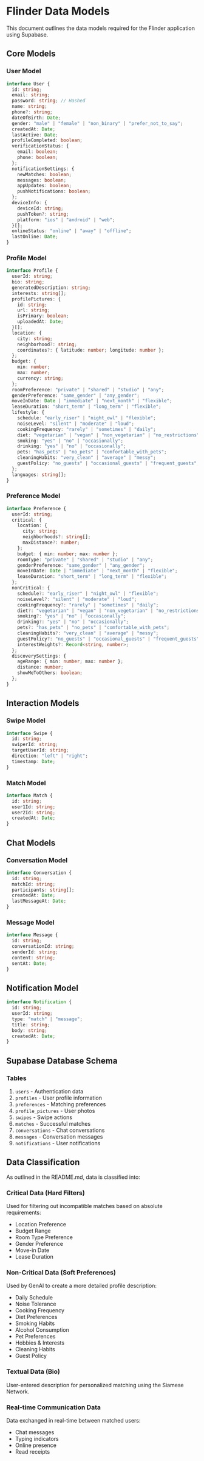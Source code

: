 # Flinder Data Models

This document outlines the data models required for the Flinder application using Supabase.

## Core Models

### User Model

```typescript
interface User {
  id: string;
  email: string;
  password: string; // Hashed
  name: string;
  phone?: string;
  dateOfBirth: Date;
  gender: "male" | "female" | "non_binary" | "prefer_not_to_say";
  createdAt: Date;
  lastActive: Date;
  profileCompleted: boolean;
  verificationStatus: {
    email: boolean;
    phone: boolean;
  };
  notificationSettings: {
    newMatches: boolean;
    messages: boolean;
    appUpdates: boolean;
    pushNotifications: boolean;
  };
  deviceInfo: {
    deviceId: string;
    pushToken?: string;
    platform: "ios" | "android" | "web";
  }[];
  onlineStatus: "online" | "away" | "offline";
  lastOnline: Date;
}
```

### Profile Model

```typescript
interface Profile {
  userId: string;
  bio: string;
  generatedDescription: string;
  interests: string[];
  profilePictures: {
    id: string;
    url: string;
    isPrimary: boolean;
    uploadedAt: Date;
  }[];
  location: {
    city: string;
    neighborhood?: string;
    coordinates?: { latitude: number; longitude: number };
  };
  budget: {
    min: number;
    max: number;
    currency: string;
  };
  roomPreference: "private" | "shared" | "studio" | "any";
  genderPreference: "same_gender" | "any_gender";
  moveInDate: Date | "immediate" | "next_month" | "flexible";
  leaseDuration: "short_term" | "long_term" | "flexible";
  lifestyle: {
    schedule: "early_riser" | "night_owl" | "flexible";
    noiseLevel: "silent" | "moderate" | "loud";
    cookingFrequency: "rarely" | "sometimes" | "daily";
    diet: "vegetarian" | "vegan" | "non_vegetarian" | "no_restrictions";
    smoking: "yes" | "no" | "occasionally";
    drinking: "yes" | "no" | "occasionally";
    pets: "has_pets" | "no_pets" | "comfortable_with_pets";
    cleaningHabits: "very_clean" | "average" | "messy";
    guestPolicy: "no_guests" | "occasional_guests" | "frequent_guests";
  };
  languages: string[];
}
```

### Preference Model

```typescript
interface Preference {
  userId: string;
  critical: {
    location: {
      city: string;
      neighborhoods?: string[];
      maxDistance?: number;
    };
    budget: { min: number; max: number };
    roomType: "private" | "shared" | "studio" | "any";
    genderPreference: "same_gender" | "any_gender";
    moveInDate: Date | "immediate" | "next_month" | "flexible";
    leaseDuration: "short_term" | "long_term" | "flexible";
  };
  nonCritical: {
    schedule?: "early_riser" | "night_owl" | "flexible";
    noiseLevel?: "silent" | "moderate" | "loud";
    cookingFrequency?: "rarely" | "sometimes" | "daily";
    diet?: "vegetarian" | "vegan" | "non_vegetarian" | "no_restrictions";
    smoking?: "yes" | "no" | "occasionally";
    drinking?: "yes" | "no" | "occasionally";
    pets?: "has_pets" | "no_pets" | "comfortable_with_pets";
    cleaningHabits?: "very_clean" | "average" | "messy";
    guestPolicy?: "no_guests" | "occasional_guests" | "frequent_guests";
    interestWeights?: Record<string, number>;
  };
  discoverySettings: {
    ageRange: { min: number; max: number };
    distance: number;
    showMeToOthers: boolean;
  };
}
```

## Interaction Models

### Swipe Model

```typescript
interface Swipe {
  id: string;
  swiperId: string;
  targetUserId: string;
  direction: "left" | "right";
  timestamp: Date;
}
```

### Match Model

```typescript
interface Match {
  id: string;
  user1Id: string;
  user2Id: string;
  createdAt: Date;
}
```

## Chat Models

### Conversation Model

```typescript
interface Conversation {
  id: string;
  matchId: string;
  participants: string[];
  createdAt: Date;
  lastMessageAt: Date;
}
```

### Message Model

```typescript
interface Message {
  id: string;
  conversationId: string;
  senderId: string;
  content: string;
  sentAt: Date;
}
```

## Notification Model

```typescript
interface Notification {
  id: string;
  userId: string;
  type: "match" | "message";
  title: string;
  body: string;
  createdAt: Date;
}
```

## Supabase Database Schema

### Tables

1. `users` - Authentication data
2. `profiles` - User profile information
3. `preferences` - Matching preferences
4. `profile_pictures` - User photos
5. `swipes` - Swipe actions
6. `matches` - Successful matches
7. `conversations` - Chat conversations
8. `messages` - Conversation messages
9. `notifications` - User notifications

## Data Classification

As outlined in the README.md, data is classified into:

### Critical Data (Hard Filters)

Used for filtering out incompatible matches based on absolute requirements:

- Location Preference
- Budget Range
- Room Type Preference
- Gender Preference
- Move-in Date
- Lease Duration

### Non-Critical Data (Soft Preferences)

Used by GenAI to create a more detailed profile description:

- Daily Schedule
- Noise Tolerance
- Cooking Frequency
- Diet Preferences
- Smoking Habits
- Alcohol Consumption
- Pet Preferences
- Hobbies & Interests
- Cleaning Habits
- Guest Policy

### Textual Data (Bio)

User-entered description for personalized matching using the Siamese Network.

### Real-time Communication Data

Data exchanged in real-time between matched users:

- Chat messages
- Typing indicators
- Online presence
- Read receipts
